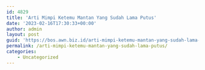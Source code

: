 ```yaml
---
id: 4829
title: 'Arti Mimpi Ketemu Mantan Yang Sudah Lama Putus'
date: '2023-02-16T17:30:33+00:00'
author: admin
layout: post
guid: 'https://bos.awn.biz.id/arti-mimpi-ketemu-mantan-yang-sudah-lama-putus/'
permalink: /arti-mimpi-ketemu-mantan-yang-sudah-lama-putus/
categories:
    - Uncategorized
---
```


